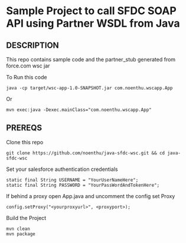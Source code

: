 # Sample Project to call SFDC SOAP API using Partner WSDL from Java

## DESCRIPTION

This repo contains sample code and the partner_stub generated from force.com wsc jar

To Run this code

```
java -cp target/wsc-app-1.0-SNAPSHOT.jar com.noenthu.wscapp.App
```
Or

```
mvn exec:java -Dexec.mainClass="com.noenthu.wscapp.App"
```

## PREREQS

Clone this repo  
```
git clone https://github.com/noenthu/java-sfdc-wsc.git && cd java-sfdc-wsc
```

Set your salesforce authentication credentials

```
static final String USERNAME = "YourUserNameHere";
static final String PASSWORD = "YourPassWordAndTokenHere";
```

If behind a proxy open App.java and uncomment the config set Proxy
```
config.setProxy("<yourproxyurl>", <proxyport>);
```

Build the Project
```
mvn clean
mvn package
```

